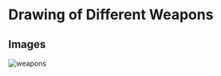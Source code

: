 # Drawing of Different Weapons


## Images

![weapons](https://user-images.githubusercontent.com/69077509/89117728-b3e10f00-d4bd-11ea-9bf8-87198c538dac.jpg)


